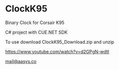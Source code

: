 # ClockK95
Binary Clock for Corsair K95

C# project with CUE.NET SDK

To use download ClockK95_Download.zip
and unzip

https://www.youtube.com/watch?v=d2GPgN-wdtI

mail@aasys.co
